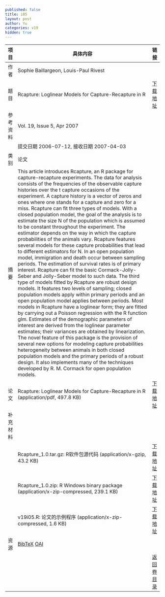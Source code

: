 ```yaml
---
published: false
title: i05
layout: post
author: Yu
categories: v19
hidden: true
---
```


| 项目 | 具体内容 | 链接 |
|---:|---|---|
| 作者 | Sophie  Baillargeon, Louis-Paul  Rivest| |
| 题目 |Rcapture: Loglinear Models for Capture-Recapture in R | [下载地址](http://www.jstatsoft.org/v19/i05/paper) |
| 参考资料 |Vol. 19, Issue 5, Apr 2007 | |
| | 提交日期 2006-07-12, 接收日期 2007-04-03| | 
| 类别 | 论文| |
| 摘要 | This article introduces Rcapture, an R package for capture-recapture experiments.  The data for analysis consists of the frequencies of the observable capture histories over the t capture occasions of the experiment. A capture history is a vector of zeros and ones where one stands for a capture and zero for a miss. Rcapture can fit three types of models.  With a closed population model, the goal of the analysis is to estimate the size N of the population which is assumed to be constant throughout the experiment. The estimator depends on the way in which the capture probabilities of the animals vary. Rcapture features several models for these capture probabilities that lead to different estimators for N. In an open population model, immigration and death occur between sampling periods. The estimation of survival rates is of primary interest. Rcapture can fit the basic Cormack-Jolly-Seber and Jolly-Seber model to such data. The third type of models fitted by Rcapture are robust design models. It features two levels of sampling; closed population models apply within primary periods and an open population model applies between periods. Most models in Rcapture have a loglinear form; they are fitted by carrying out a Poisson regression with the R function glm. Estimates of the demographic parameters of interest are derived from the loglinear parameter estimates; their variances are obtained by linearization. The novel feature of this package is the provision of several new options for modeling capture probabilities heterogeneity between animals in both closed population models and the primary periods of a robust design. It also implements many of the techniques developed by R. M. Cormack for open population models.| |
| 论文 | Rcapture: Loglinear Models for Capture-Recapture in R  (application/pdf, 497.8 KB)| [下载地址](http://www.jstatsoft.org/v19/i05/paper) |
| 补充材料 | | |
| |Rcapture_1.0.tar.gz: R软件包源代码  (application/x-gzip, 43.2 KB)|  [下载地址](http://www.jstatsoft.org/v19/i05/supp/1) |
| |Rcapture_1.0.zip: R Windows binary package  (application/x-zip-compressed, 239.1 KB)|  [下载地址](http://www.jstatsoft.org/v19/i05/supp/2) |
| |v19i05.R: 论文的示例程序  (application/x-zip-compressed, 1.6 KB)|  [下载地址](http://www.jstatsoft.org/v19/i05/supp/3) |
| 资源 | [BibTeX](http://www.jstatsoft.org/v19/i05/bibtex) [OAI](http://www.jstatsoft.org/oai?verb=GetRecord&identifier=oai.jstatsoft/v19/i05&prefix=oai_dc)| |
| |  | [返回卷目录]({{site.baseurl}}/volume/v19.html) |